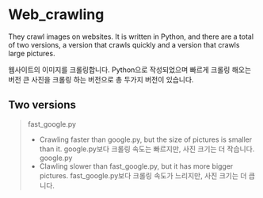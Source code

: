 # Web_crawling
They crawl images on websites. It is written in Python, and there are a total of two versions, a version that crawls quickly and a version that crawls large pictures.

웹사이트의 이미지를 크롤링합니다. Python으로 작성되었으며 빠르게 크롤링 해오는 버전 큰 사진을 크롤링 하는 버전으로 총 두가지 버전이 있습니다.

## Two versions
> fast_google.py
> - Crawling faster than google.py, but the size of pictures is smaller than it.
>   google.py보다 크롤링 속도는 빠르지만, 사진 크기는 더 작습니다.
> google.py
> - Clawling slower than fast_google.py, but it has more bigger pictures.
>   fast_google.py보다 크롤링 속도가 느리지만, 사진 크기는 더 큽니다.
